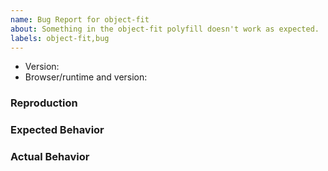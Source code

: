 ```yaml
---
name: Bug Report for object-fit
about: Something in the object-fit polyfill doesn't work as expected.
labels: object-fit,bug
---
```


- Version:
- Browser/runtime and version:

<!--
  Do you depend on this polyfill? Please consider supporting its development by becoming a sponsor: https://github.com/polyfill-org/library?sponsor=1.
  Thanks ❤️
-->

### Reproduction

<!--
  Please provide a link to a reproduction if possible. For simple bugs, it may be sufficient to just
  provide some inline example code here.

  A minimal reproduction is often necessary in order to fix bugs. If you do not provide
  a link to a reproduction or otherwise reproduction instructions, you may be asked to provide
  it. Please use one of the following:

  1. For simple bugs, it is fine to provide code examples directly in the issue.
  2. Provide a minimal repository link (For example on Github).
  3. Provide a link to a reproduction, for example on [Codepen](https://https://codepen.io)

  With a reproduction, it is much more likely that the bug will be located and fixed quickly.
-->

### Expected Behavior

### Actual Behavior
